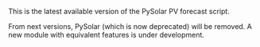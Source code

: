 This is the latest available version of the PySolar PV forecast script.

From next versions, PySolar (which is now deprecated) will be removed. A new module with equivalent features is under development.
